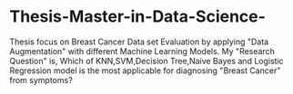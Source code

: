 # Thesis-Master-in-Data-Science-
Thesis focus on Breast Cancer Data set Evaluation by applying "Data Augmentation" with different Machine Learning Models.
My "Research Question" is,
Which of KNN,SVM,Decision Tree,Naive Bayes and Logistic Regression model is the most applicable for diagnosing
"Breast Cancer" from symptoms?
